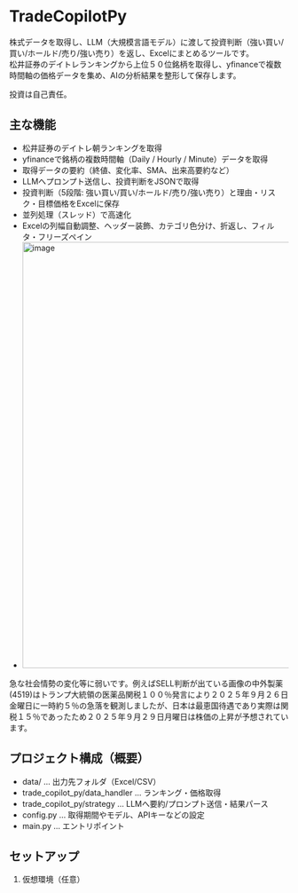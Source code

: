 # TradeCopilotPy

株式データを取得し、LLM（大規模言語モデル）に渡して投資判断（強い買い/買い/ホールド/売り/強い売り）を返し、Excelにまとめるツールです。  
松井証券のデイトレランキングから上位５０位銘柄を取得し、yfinanceで複数時間軸の価格データを集め、AIの分析結果を整形して保存します。

投資は自己責任。

## 主な機能

- 松井証券のデイトレ朝ランキングを取得
- yfinanceで銘柄の複数時間軸（Daily / Hourly / Minute）データを取得
- 取得データの要約（終値、変化率、SMA、出来高要約など）
- LLMへプロンプト送信し、投資判断をJSONで取得
- 投資判断（5段階: 強い買い/買い/ホールド/売り/強い売り）と理由・リスク・目標価格をExcelに保存
- 並列処理（スレッド）で高速化
- Excelの列幅自動調整、ヘッダー装飾、カテゴリ色分け、折返し、フィルタ・フリーズペイン
- <img width="1627" height="768" alt="image" src="https://github.com/user-attachments/assets/f88ef1e2-36df-4c8f-b05e-207deaec5c6c" />

急な社会情勢の変化等に弱いです。例えばSELL判断が出ている画像の中外製薬(4519)はトランプ大統領の医薬品関税１００％発言により２０２５年９月２６日金曜日に一時約５％の急落を観測しましたが、日本は最恵国待遇であり実際は関税１５％であったため２０２５年９月２９日月曜日は株価の上昇が予想されています。


## プロジェクト構成（概要）

- data/ … 出力先フォルダ（Excel/CSV）
- trade_copilot_py/data_handler … ランキング・価格取得
- trade_copilot_py/strategy … LLMへ要約/プロンプト送信・結果パース
- config.py … 取得期間やモデル、APIキーなどの設定
- main.py … エントリポイント

## セットアップ

1) 仮想環境（任意）

